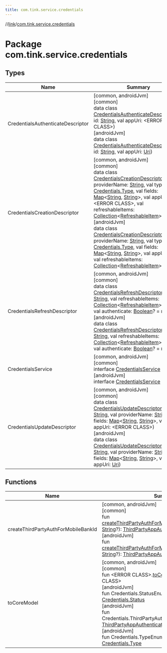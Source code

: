 ```yaml
---
title: com.tink.service.credentials
---
```

//[link](../../index.html)/[com.tink.service.credentials](index.html)



# Package com.tink.service.credentials



## Types


| Name | Summary |
|---|---|
| CredentialsAuthenticateDescriptor | [common, androidJvm]<br>[common]<br>data class [CredentialsAuthenticateDescriptor]([common]-credentials-authenticate-descriptor/index.html)(val id: [String](https://kotlinlang.org/api/latest/jvm/stdlib/kotlin/-string/index.html), val appUri: &lt;ERROR CLASS&gt;)<br>[androidJvm]<br>data class [CredentialsAuthenticateDescriptor]([android-jvm]-credentials-authenticate-descriptor/index.html)(val id: [String](https://kotlinlang.org/api/latest/jvm/stdlib/kotlin/-string/index.html), val appUri: [Uri](https://developer.android.com/reference/kotlin/android/net/Uri.html)) |
| CredentialsCreationDescriptor | [common, androidJvm]<br>[common]<br>data class [CredentialsCreationDescriptor]([common]-credentials-creation-descriptor/index.html)(val providerName: [String](https://kotlinlang.org/api/latest/jvm/stdlib/kotlin/-string/index.html), val type: [Credentials.Type](../com.tink.model.credentials/[common]-credentials/-type/index.html), val fields: [Map](https://kotlinlang.org/api/latest/jvm/stdlib/kotlin.collections/-map/index.html)&lt;[String](https://kotlinlang.org/api/latest/jvm/stdlib/kotlin/-string/index.html), [String](https://kotlinlang.org/api/latest/jvm/stdlib/kotlin/-string/index.html)&gt;, val appUri: &lt;ERROR CLASS&gt;, val refreshableItems: [Collection](https://kotlinlang.org/api/latest/jvm/stdlib/kotlin.collections/-collection/index.html)&lt;[RefreshableItem](../com.tink.model.credentials/[common]-refreshable-item/index.html)&gt;? = null)<br>[androidJvm]<br>data class [CredentialsCreationDescriptor]([android-jvm]-credentials-creation-descriptor/index.html)(val providerName: [String](https://kotlinlang.org/api/latest/jvm/stdlib/kotlin/-string/index.html), val type: [Credentials.Type](../com.tink.model.credentials/[android-jvm]-credentials/-type/index.html), val fields: [Map](https://kotlinlang.org/api/latest/jvm/stdlib/kotlin.collections/-map/index.html)&lt;[String](https://kotlinlang.org/api/latest/jvm/stdlib/kotlin/-string/index.html), [String](https://kotlinlang.org/api/latest/jvm/stdlib/kotlin/-string/index.html)&gt;, val appUri: [Uri](https://developer.android.com/reference/kotlin/android/net/Uri.html), val refreshableItems: [Collection](https://kotlinlang.org/api/latest/jvm/stdlib/kotlin.collections/-collection/index.html)&lt;[RefreshableItem](../com.tink.model.credentials/[android-jvm]-refreshable-item/index.html)&gt;? = null) |
| CredentialsRefreshDescriptor | [common, androidJvm]<br>[common]<br>data class [CredentialsRefreshDescriptor]([common]-credentials-refresh-descriptor/index.html)(val id: [String](https://kotlinlang.org/api/latest/jvm/stdlib/kotlin/-string/index.html), val refreshableItems: [Collection](https://kotlinlang.org/api/latest/jvm/stdlib/kotlin.collections/-collection/index.html)&lt;[RefreshableItem](../com.tink.model.credentials/[common]-refreshable-item/index.html)&gt;? = null, val authenticate: [Boolean](https://kotlinlang.org/api/latest/jvm/stdlib/kotlin/-boolean/index.html)? = null)<br>[androidJvm]<br>data class [CredentialsRefreshDescriptor]([android-jvm]-credentials-refresh-descriptor/index.html)(val id: [String](https://kotlinlang.org/api/latest/jvm/stdlib/kotlin/-string/index.html), val refreshableItems: [Collection](https://kotlinlang.org/api/latest/jvm/stdlib/kotlin.collections/-collection/index.html)&lt;[RefreshableItem](../com.tink.model.credentials/[android-jvm]-refreshable-item/index.html)&gt;? = null, val authenticate: [Boolean](https://kotlinlang.org/api/latest/jvm/stdlib/kotlin/-boolean/index.html)? = null) |
| CredentialsService | [common, androidJvm]<br>[common]<br>interface [CredentialsService]([common]-credentials-service/index.html)<br>[androidJvm]<br>interface [CredentialsService]([android-jvm]-credentials-service/index.html) |
| CredentialsUpdateDescriptor | [common, androidJvm]<br>[common]<br>data class [CredentialsUpdateDescriptor]([common]-credentials-update-descriptor/index.html)(val id: [String](https://kotlinlang.org/api/latest/jvm/stdlib/kotlin/-string/index.html), val providerName: [String](https://kotlinlang.org/api/latest/jvm/stdlib/kotlin/-string/index.html), val fields: [Map](https://kotlinlang.org/api/latest/jvm/stdlib/kotlin.collections/-map/index.html)&lt;[String](https://kotlinlang.org/api/latest/jvm/stdlib/kotlin/-string/index.html), [String](https://kotlinlang.org/api/latest/jvm/stdlib/kotlin/-string/index.html)&gt;, val appUri: &lt;ERROR CLASS&gt;)<br>[androidJvm]<br>data class [CredentialsUpdateDescriptor]([android-jvm]-credentials-update-descriptor/index.html)(val id: [String](https://kotlinlang.org/api/latest/jvm/stdlib/kotlin/-string/index.html), val providerName: [String](https://kotlinlang.org/api/latest/jvm/stdlib/kotlin/-string/index.html), val fields: [Map](https://kotlinlang.org/api/latest/jvm/stdlib/kotlin.collections/-map/index.html)&lt;[String](https://kotlinlang.org/api/latest/jvm/stdlib/kotlin/-string/index.html), [String](https://kotlinlang.org/api/latest/jvm/stdlib/kotlin/-string/index.html)&gt;, val appUri: [Uri](https://developer.android.com/reference/kotlin/android/net/Uri.html)) |


## Functions


| Name | Summary |
|---|---|
| createThirdPartyAuthForMobileBankId | [common, androidJvm]<br>[common]<br>fun [createThirdPartyAuthForMobileBankId]([common]create-third-party-auth-for-mobile-bank-id.html)(autostartToken: [String](https://kotlinlang.org/api/latest/jvm/stdlib/kotlin/-string/index.html)?): [ThirdPartyAppAuthentication](../com.tink.model.authentication/[common]-third-party-app-authentication/index.html)?<br>[androidJvm]<br>fun [createThirdPartyAuthForMobileBankId]([android-jvm]create-third-party-auth-for-mobile-bank-id.html)(autostartToken: [String](https://kotlinlang.org/api/latest/jvm/stdlib/kotlin/-string/index.html)?): [ThirdPartyAppAuthentication](../com.tink.model.authentication/[android-jvm]-third-party-app-authentication/index.html)? |
| toCoreModel | [common, androidJvm]<br>[common]<br>fun &lt;ERROR CLASS&gt;.[toCoreModel]([common]to-core-model.html)(): &lt;ERROR CLASS&gt;<br>[androidJvm]<br>fun Credentials.StatusEnum.[toCoreModel]([android-jvm]to-core-model.html)(): [Credentials.Status](../com.tink.model.credentials/[android-jvm]-credentials/-status/index.html)<br>[androidJvm]<br>fun Credentials.ThirdPartyAuthentication.[toCoreModel]([android-jvm]to-core-model.html)(): [ThirdPartyAppAuthentication](../com.tink.model.authentication/[android-jvm]-third-party-app-authentication/index.html)<br>[androidJvm]<br>fun Credentials.TypeEnum.[toCoreModel]([android-jvm]to-core-model.html)(): [Credentials.Type](../com.tink.model.credentials/[android-jvm]-credentials/-type/index.html) |

